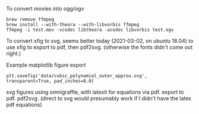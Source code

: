 
To convert movies into ogg/ogv
```
brew remove ffmpeg
brew install --with-theora --with-libvorbis ffmpeg
ffmpeg -i test.mov -vcodec libtheora -acodec libvorbis test.ogv
```

To convert xfig to svg, seems better today (2021-03-02, on ubuntu 18.04) to use xfig 
to export to pdf, then pdf2svg.  (otherwise the fonts didn't come out right.)


Example matplotlib figure export
```
plt.savefig('data/cubic_polynomial_outer_approx.svg', transparent=True, pad_inches=0.0)
```

svg figures using omnigraffle, with latexit for equations via pdf.  export to pdf.  pdf2svg.
(direct to svg would presumably work if I didn't have the latex pdf equations)

